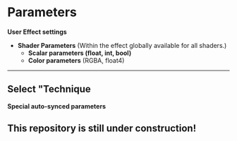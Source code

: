 # Parameters  
    
**User Effect settings**  
   - **Shader Parameters** (Within the effect globally available for all shaders.)
      - **Scalar parameters (float, int, bool)**  
      -  **Color parameters** (RGBA, float4)
---  
**Select "Technique**  
---
**Special auto-synced parameters**





## This repository is still under construction!
